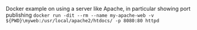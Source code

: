 Docker example on using a server like Apache, in particular showing port publishing
`docker run -dit --rm --name my-apache-web -v ${PWD}\myweb:/usr/local/apache2/htdocs/ -p 8080:80 httpd`